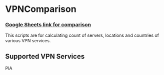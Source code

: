 # VPNComparison
### [Google Sheets link for comparison](https://docs.google.com/spreadsheets/d/1jSEVKH3HPVodMFmmtK3mGrp7WAPMOyAPi_IibnJGG5Q/)

This scripts are for calculating count of servers, locations and countries of various VPN services.

## Supported VPN Services
PIA
